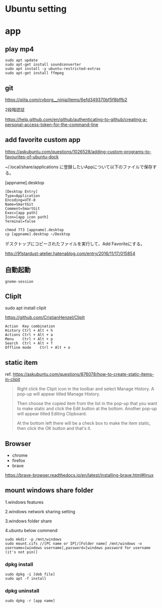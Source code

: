 # Ubuntu setting



# app

## play mp4

```
sudo apt update
sudo apt-get install soundconverter
sudo apt install -y ubuntu-restricted-extras
sudo apt-get install ffmpeg
```

## git 

https://qiita.com/cyborg__ninja/items/6efd349370bf5f8bffb2

2段階認証

https://help.github.com/en/github/authenticating-to-github/creating-a-personal-access-token-for-the-command-line

## add favorite custom app

https://askubuntu.com/questions/1026528/adding-custom-programs-to-favourites-of-ubuntu-dock

~/.local/share/applications に登録したいAppについて以下のファイルで保存する。

[appname].desktop

```
[Desktop Entry]
Type=Application
Encoding=UTF-8
Name=SmartGit
Comment=SmartGit
Exec=[app path]
Icon=[app icon path]
Terminal=false
```

```
chmod 773 [appname].desktop
cp [appname].desktop ~/Desktop
```

デスクトップにコピーされたファイルを実行して、Add Favoriteにする。


http://91stardust-atelier.hatenablog.com/entry/2016/11/17/015854


## 自動起動

```
gnome-session
```

## ClipIt

sudo apt install clipit

https://github.com/CristianHenzel/ClipIt

```
Action	Key combination
History	Ctrl + Alt + h
Actions	Ctrl + Alt + a
Menu	Ctrl + Alt + p
Search	Ctrl + Alt + f
Offline mode	Ctrl + Alt + o
```

## static item

ref. https://askubuntu.com/questions/876078/how-to-create-static-items-in-clipit

> Right click the Clipit icon in the toolbar and select Manage History. A pop-up will appear titled Manage History.
> 
> Then choose the copied item from the list in the pop-up that you want to make static and click the Edit button at the bottom. Another pop-up will appear titled Editing Clipboard.
> 
> At the bottom left there will be a check box to make the item static, then click the OK button and that's it.



## Browser

- chrome
- firefox
- brave

https://brave-browser.readthedocs.io/en/latest/installing-brave.html#linux


## mount windows share folder


1.windows features

2.windows network sharing setting

3.windows folder share

4.ubuntu below commend

```
sudo mkdir -p /mnt/windows
sudo mount.cifs //[PC name or IP]/[Folder name] /mnt/windows -o username=[windows username],password=[windows password for username (it's not pin)]
```

### dpkg install

```
sudo dpkg -i [deb file]
sudo apt -f install
```
### dpkg uninstall

```
sudo dpkg -r [app name]
```
